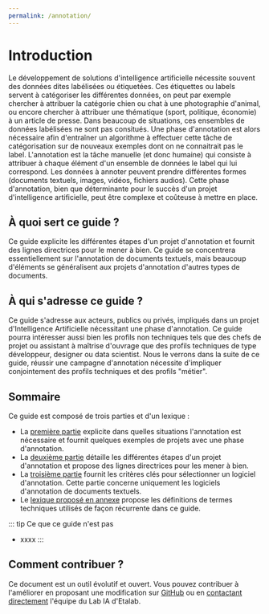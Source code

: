 ```yaml
---
permalink: /annotation/
---
```


# Introduction

Le développement de solutions d'intelligence artificielle nécessite souvent des données 
dites labélisées ou étiquetées. Ces étiquettes ou labels servent à catégoriser les différentes données, 
on peut par exemple chercher à attribuer la catégorie chien ou chat à une photographie d'animal, 
ou encore chercher à attribuer une thématique (sport, politique, économie) à un article de presse. 
Dans beaucoup de situations, ces ensembles de données labélisées ne sont pas consitués. Une phase d'annotation 
est alors nécessaire afin d'entraîner un algorithme à effectuer cette tâche de catégorisation 
sur de nouveaux exemples dont on ne connaitrait pas le label. L'annotation est la tâche manuelle (et donc humaine) 
qui consiste à attribuer à chaque élément d'un ensemble de données le label qui lui correspond. Les données à annoter 
peuvent prendre différentes formes (documents textuels, images, vidéos, fichiers audios). 
Cette phase d'annotation, bien que déterminante pour le succès d'un projet d'intelligence artificielle,
peut être complexe et coûteuse à mettre en place. 


## À quoi sert ce guide ?

Ce guide explicite les différentes étapes d'un projet d'annotation et fournit des lignes directrices 
pour le mener à bien. Ce guide se concentrera essentiellement sur l'annotation de documents textuels, 
mais beaucoup d'éléments se généralisent aux projets d'annotation d'autres types de documents. 


## À qui s'adresse ce guide ?

Ce guide s'adresse aux acteurs, publics ou privés, impliqués dans un projet d'Intelligence Artificielle 
nécessitant une phase d'annotation. Ce guide pourra intéresser aussi bien les profils non techniques tels que des chefs de projet ou 
assistant à maîtrise d'ouvrage que des profils techniques de type développeur, designer ou data scientist. Nous le verrons 
dans la suite de ce guide, réussir une campagne d'annotation nécessite d'impliquer conjointement 
des profils techniques et des profils "métier". 


## Sommaire

Ce guide est composé de trois parties et d'un lexique :

- La [première partie](1-pourquoi-annoter.md) explicite dans quelles situations l'annotation est 
nécessaire et fournit quelques exemples de projets avec une phase d'annotation. 
- La [deuxième partie](2-comment-annoter.md) détaille les différentes étapes d'un projet d'annotation et propose
des lignes directrices pour les mener à bien.
- La [troisième partie](3-les-logiciels-d'annotation.md) fournit les critères clés pour sélectionner un 
logiciel d'annotation. Cette partie concerne uniquement les logiciels d'annotation de documents textuels. 
- Le [lexique proposé en annexe](4-lexique.md) propose les définitions de termes techniques utilisés de 
façon récurrente dans ce guide. 

::: tip Ce que ce guide n'est pas
- xxxx
:::

## Comment contribuer ?

Ce document est un outil évolutif et ouvert. Vous pouvez contribuer à l'améliorer en proposant une modification sur [GitHub](https://github.com/etalab/guides.etalab.gouv.fr/edit/master/pseudonymisation/) ou en [contactant directement](mailto:lab-ia@data.gouv.fr) l'équipe du Lab IA d'Etalab. 
